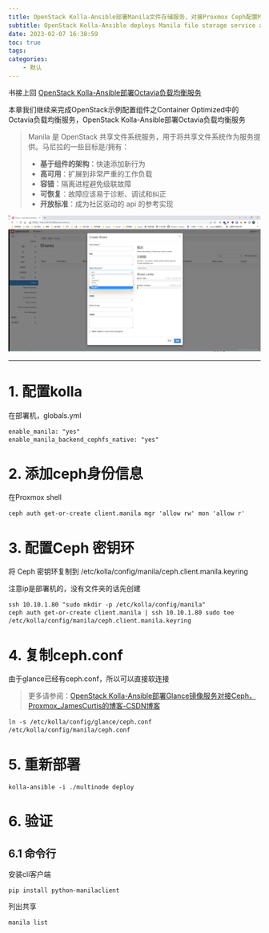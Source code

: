 ```yaml
---
title: OpenStack Kolla-Ansible部署Manila文件存储服务，对接Proxmox Ceph配置Manila文件存储
subtitle: OpenStack Kolla-Ansible deploys Manila file storage service and connects to Proxmox Ceph to configure Manila file storage
date: 2023-02-07 16:38:59
toc: true
tags: 
categories: 
    - 默认
---
```


 书接上回 [OpenStack Kolla-Ansible部署Octavia负载均衡服务](https://blog.csdn.net/qq_35485875/article/details/128916441)

本章我们继续来完成OpenStack示例配置组件之Container Optimized中的Octavia负载均衡服务，OpenStack Kolla-Ansible部署Octavia负载均衡服务

> Manila 是 OpenStack 共享文件系统服务，用于将共享文件系统作为服务提供。马尼拉的一些目标是/拥有：
>
> - **基于组件的架构**：快速添加新行为
> - **高可用**：扩展到非常严重的工作负载
> - **容错**：隔离进程避免级联故障
> - **可恢复**：故障应该易于诊断、调试和纠正
> - **开放标准**：成为社区驱动的 api 的参考实现

![16936488665401693648866003.png](https://raw.githubusercontent.com/james-curtis/james-curtis.github.io/main/static/images/16936488665401693648866003.png)

------



# 1. 配置kolla

在部署机，globals.yml

```
enable_manila: "yes"
enable_manila_backend_cephfs_native: "yes"
```



# 2. 添加ceph身份信息

在Proxmox shell

```
ceph auth get-or-create client.manila mgr 'allow rw' mon 'allow r'
```



# 3. 配置Ceph 密钥环

将 Ceph 密钥环复制到 /etc/kolla/config/manila/ceph.client.manila.keyring

注意ip是部署机的，没有文件夹的话先创建

```
ssh 10.10.1.80 "sudo mkdir -p /etc/kolla/config/manila"
ceph auth get-or-create client.manila | ssh 10.10.1.80 sudo tee /etc/kolla/config/manila/ceph.client.manila.keyring
```



# 4. 复制ceph.conf

由于glance已经有ceph.conf，所以可以直接软连接

> 更多请参阅：[OpenStack Kolla-Ansible部署Glance镜像服务对接Ceph，Proxmox_JamesCurtis的博客-CSDN博客](https://blog.csdn.net/qq_35485875/article/details/128899909) 

```
ln -s /etc/kolla/config/glance/ceph.conf /etc/kolla/config/manila/ceph.conf
```



# 5. 重新部署

```
kolla-ansible -i ./multinode deploy
```



# 6. 验证

## 6.1 命令行

安装cli客户端 

```
pip install python-manilaclient
```



列出共享

```
manila list
```

